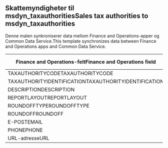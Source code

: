 ## <a name="sales-tax-authorities-to-msdyn_taxauthorities"></a><span data-ttu-id="90e01-101">Skattemyndigheter til msdyn_taxauthorities</span><span class="sxs-lookup"><span data-stu-id="90e01-101">Sales tax authorities to msdyn_taxauthorities</span></span>

<span data-ttu-id="90e01-102">Denne malen synkroniserer data mellom Finance and Operations-apper og Common Data Service.</span><span class="sxs-lookup"><span data-stu-id="90e01-102">This template synchronizes data between Finance and Operations apps and Common Data Service.</span></span>

<span data-ttu-id="90e01-103">Finance and Operations-felt</span><span class="sxs-lookup"><span data-stu-id="90e01-103">Finance and Operations field</span></span> | <span data-ttu-id="90e01-104">Tilordningstype</span><span class="sxs-lookup"><span data-stu-id="90e01-104">Map type</span></span> | <span data-ttu-id="90e01-105">Annet Dynamics 365-felt</span><span class="sxs-lookup"><span data-stu-id="90e01-105">Other Dynamics 365 field</span></span> | <span data-ttu-id="90e01-106">Standardverdi</span><span class="sxs-lookup"><span data-stu-id="90e01-106">Default value</span></span>
---|---|---|---
<span data-ttu-id="90e01-107">TAXAUTHORITYCODE</span><span class="sxs-lookup"><span data-stu-id="90e01-107">TAXAUTHORITYCODE</span></span> | = | <span data-ttu-id="90e01-108">msdyn_taxauthoritycode</span><span class="sxs-lookup"><span data-stu-id="90e01-108">msdyn_taxauthoritycode</span></span> | 
<span data-ttu-id="90e01-109">TAXAUTHORITYIDENTIFICATION</span><span class="sxs-lookup"><span data-stu-id="90e01-109">TAXAUTHORITYIDENTIFICATION</span></span> | = | <span data-ttu-id="90e01-110">msdyn_taxauthorityidentificator</span><span class="sxs-lookup"><span data-stu-id="90e01-110">msdyn_taxauthorityidentificator</span></span> | 
<span data-ttu-id="90e01-111">DESCRIPTION</span><span class="sxs-lookup"><span data-stu-id="90e01-111">DESCRIPTION</span></span> | = | <span data-ttu-id="90e01-112">msdyn_description</span><span class="sxs-lookup"><span data-stu-id="90e01-112">msdyn_description</span></span> | 
<span data-ttu-id="90e01-113">REPORTLAYOUT</span><span class="sxs-lookup"><span data-stu-id="90e01-113">REPORTLAYOUT</span></span> | >< | <span data-ttu-id="90e01-114">msdyn_taxreportlayout</span><span class="sxs-lookup"><span data-stu-id="90e01-114">msdyn_taxreportlayout</span></span> | 
<span data-ttu-id="90e01-115">ROUNDOFFTYPE</span><span class="sxs-lookup"><span data-stu-id="90e01-115">ROUNDOFFTYPE</span></span> | >< | <span data-ttu-id="90e01-116">msdyn_roundofftype</span><span class="sxs-lookup"><span data-stu-id="90e01-116">msdyn_roundofftype</span></span> | 
<span data-ttu-id="90e01-117">ROUNDOFF</span><span class="sxs-lookup"><span data-stu-id="90e01-117">ROUNDOFF</span></span> | = | <span data-ttu-id="90e01-118">msdyn_roundoff</span><span class="sxs-lookup"><span data-stu-id="90e01-118">msdyn_roundoff</span></span> | 
<span data-ttu-id="90e01-119">E-POST</span><span class="sxs-lookup"><span data-stu-id="90e01-119">EMAIL</span></span> | = | <span data-ttu-id="90e01-120">msdyn_email</span><span class="sxs-lookup"><span data-stu-id="90e01-120">msdyn_email</span></span> | 
<span data-ttu-id="90e01-121">PHONE</span><span class="sxs-lookup"><span data-stu-id="90e01-121">PHONE</span></span> | = | <span data-ttu-id="90e01-122">msdyn_phone</span><span class="sxs-lookup"><span data-stu-id="90e01-122">msdyn_phone</span></span> | 
<span data-ttu-id="90e01-123">URL-adresse</span><span class="sxs-lookup"><span data-stu-id="90e01-123">URL</span></span> | = | <span data-ttu-id="90e01-124">msdyn_url</span><span class="sxs-lookup"><span data-stu-id="90e01-124">msdyn_url</span></span> | 
